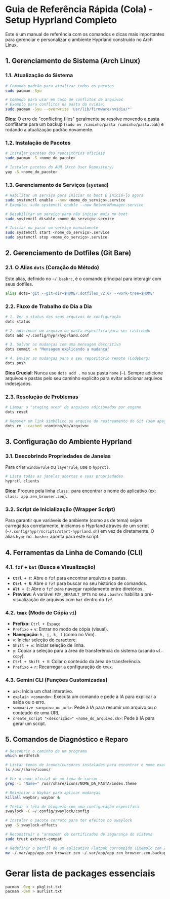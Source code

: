 # Guia de Referência Rápida (Cola) - Setup Hyprland Completo

Este é um manual de referência com os comandos e dicas mais importantes para 
gerenciar e personalizar o ambiente Hyprland construído no Arch Linux.

## 1\. Gerenciamento de Sistema (Arch Linux)

### 1.1. Atualização do Sistema

```bash
# Comando padrão para atualizar todos os pacotes
sudo pacman -Syu

# Comando para usar em caso de conflitos de arquivos
# Exemplo para conflitos na pasta da nvidia:
sudo pacman -Syu --overwrite 'usr/lib/firmware/nvidia/*'
```

**Dica:** O erro de "conflicting files" geralmente se resolve movendo a pasta 
conflitante para um backup (`sudo mv /caminho/pasta /caminho/pasta.bak`) e 
rodando a atualização padrão novamente.

### 1.2. Instalação de Pacotes

```bash
# Instalar pacotes dos repositórios oficiais
sudo pacman -S <nome_do_pacote>

# Instalar pacotes do AUR (Arch User Repository)
yay -S <nome_do_pacote>
```

### 1.3. Gerenciamento de Serviços (`systemd`)

```bash
# Habilitar um serviço para iniciar no boot E iniciá-lo agora
sudo systemctl enable --now <nome_do_serviço>.service
# Exemplo: sudo systemctl enable --now NetworkManager.service

# Desabilitar um serviço para não iniciar mais no boot
sudo systemctl disable <nome_do_serviço>.service

# Iniciar ou parar um serviço manualmente
sudo systemctl start <nome_do_serviço>.service
sudo systemctl stop <nome_do_serviço>.service
```

## 2\. Gerenciamento de Dotfiles (Git Bare)

### 2.1. O Alias `dots` (Coração do Método)

Este alias, definido no `~/.bashrc`, é o comando principal para interagir com seus dotfiles.

```bash
alias dots='git --git-dir=$HOME/.dotfiles_v2.0/ --work-tree=$HOME'
```

### 2.2. Fluxo de Trabalho do Dia a Dia

```bash
# 1. Ver o status dos seus arquivos de configuração
dots status

# 2. Adicionar um arquivo ou pasta específica para ser rastreado
dots add ~/.config/hypr/hyprland.conf

# 3. Salvar as mudanças com uma mensagem descritiva
dots commit -m "Mensagem explicando a mudança"

# 4. Enviar as mudanças para o seu repositório remoto (Codeberg)
dots push
```

**Dica Crucial:** Nunca use `dots add .` na sua pasta `home` (`~`). Sempre 
adicione arquivos e pastas pelo seu caminho explícito para evitar adicionar arquivos indesejados.

### 2.3. Resolução de Problemas

```bash
# Limpar a "staging area" de arquivos adicionados por engano
dots reset

# Remover um link simbólico ou arquivo do rastreamento do Git (sem apagar o arquivo local)
dots rm --cached <caminho/do/arquivo>
```

## 3\. Configuração do Ambiente Hyprland

### 3.1. Descobrindo Propriedades de Janelas

Para criar `windowrule` ou `layerrule`, use o `hyprctl`.

```bash
# Lista todas as janelas abertas e suas propriedades
hyprctl clients
```

**Dica:** Procure pela linha `class:` para encontrar o nome do aplicativo (ex: `class: app.zen_browser.zen`).

### 3.2. Script de Inicialização (Wrapper Script)

Para garantir que variáveis de ambiente (como as de tema) sejam carregadas corretamente, iniciamos o Hyprland através de um script (`~/.config/hypr/scripts/start-hyprland.sh`) em vez de diretamente. O alias `hypr` no `.bashrc` aponta para este script.

## 4\. Ferramentas da Linha de Comando (CLI)

### 4.1. `fzf` + `bat` (Busca e Visualização)

  * **`Ctrl + T`**: Abre o `fzf` para encontrar arquivos e pastas.
  * **`Ctrl + R`**: Abre o `fzf` para buscar no seu histórico de comandos.
  * **`Alt + C`**: Abre o `fzf` para navegar rapidamente entre diretórios.
  * **Preview:** A variável `FZF_DEFAULT_OPTS` no seu `.bashrc` habilita a pré-visualização de arquivos com `bat` dentro do `fzf`.

### 4.2. `tmux` (Modo de Cópia `vi`)

  * **Prefixo:** `Ctrl + Espaço`
  * `Prefixo` + `v`: Entrar no modo de cópia (visual).
  * **Navegação:** `h, j, k, l` (como no Vim).
  * `v`: Iniciar seleção de caractere.
  * `Shift + v`: Iniciar seleção de linha.
  * `y`: Copiar a seleção para a área de transferência do sistema (usando `wl-copy`).
  * `Ctrl + Shift + V`: Colar o conteúdo da área de transferência.
  * `Prefixo` + `r`: Recarregar a configuração do `tmux`.

### 4.3. Gemini CLI (Funções Customizadas)

  * `ask`: Inicia um chat interativo.
  * `explain <comando>`: Executa um comando e pede à IA para explicar a saída ou o erro.
  * `summarize <arquivo_ou_url>`: Pede à IA para resumir um arquivo ou o conteúdo de uma URL.
  * `create_script "<descrição>" <nome_do_arquivo.sh>`: Pede à IA para gerar um script.

## 5\. Comandos de Diagnóstico e Reparo

```bash
# Descobrir o caminho de um programa
which nerdfetch

# Listar temas de ícones/cursores instalados para encontrar o nome exato
ls /usr/share/icons/

# Ver o nome oficial de um tema de cursor
grep -i "Name=" /usr/share/icons/NOME_DA_PASTA/index.theme

# Reiniciar a Waybar para aplicar mudanças
killall waybar; waybar &

# Testar a tela de bloqueio com uma configuração específica
swaylock -C ~/.config/swaylock/config

# Instalar o pacote correto para ter efeitos no swaylock
yay -S swaylock-effects

# Reconstruir o "armazém" de certificados de segurança do sistema
sudo trust extract-compat

# Redefinir o perfil de um aplicativo Flatpak corrompido (Exemplo com Zen)
mv ~/.var/app/app.zen_browser.zen ~/.var/app/app.zen_browser.zen.backup
```

# Gerar lista de packages essenciais

```bash
pacman -Qeq > pkglist.txt
pacman -Qem > aurlist.txt
```
